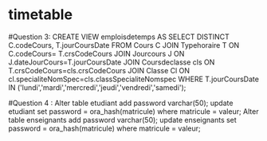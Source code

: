 # timetable

#Question 3:
CREATE VIEW emploisdetemps AS 
SELECT DISTINCT C.codeCours, T.jourCoursDate  FROM Cours C
JOIN Typehoraire T
ON C.codeCours= T.crsCodeCours
JOIN Jourcours J
ON J.dateJourCours=T.jourCoursDate
JOIN Coursdeclasse cls
ON  T.crsCodeCours=cls.crsCodeCours
JOIN Classe Cl
ON cl.specialiteNomSpec=cls.classSpecialiteNomspec
WHERE T.jourCoursDate 
IN ('lundi','mardi','mercredi','jeudi','vendredi','samedi');

#Question 4 :
Alter table etudiant add password varchar(50);
update etudiant set password = ora_hash(matricule) where matricule = valeur;
Alter table enseignants add password varchar(50);
update enseignants set password = ora_hash(matricule) where matricule = valeur;
